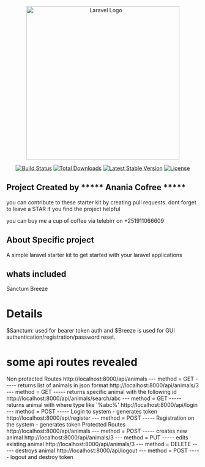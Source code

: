 <p align="center"><a href="https://laravel.com" target="_blank"><img src="https://raw.githubusercontent.com/laravel/art/master/logo-lockup/5%20SVG/2%20CMYK/1%20Full%20Color/laravel-logolockup-cmyk-red.svg" width="400" alt="Laravel Logo"></a></p>

<p align="center">
<a href="https://github.com/laravel/framework/actions"><img src="https://github.com/laravel/framework/workflows/tests/badge.svg" alt="Build Status"></a>
<a href="https://packagist.org/packages/laravel/framework"><img src="https://img.shields.io/packagist/dt/laravel/framework" alt="Total Downloads"></a>
<a href="https://packagist.org/packages/laravel/framework"><img src="https://img.shields.io/packagist/v/laravel/framework" alt="Latest Stable Version"></a>
<a href="https://packagist.org/packages/laravel/framework"><img src="https://img.shields.io/packagist/l/laravel/framework" alt="License"></a>
</p>

## Project Created by ***** Anania Cofree *****
you can contribute to these starter kit by creating pull requests. dont forget to leave a STAR if you find the project helpful

you can buy me a cup of coffee via telebirr on +251911066609

## About Specific project
A simple laravel starter kit to get started with your laravel applications

## whats included
Sanctum 
Breeze

# Details
$Sanctum: used for bearer token auth and $Breeze is used for GUI authentication/registration/password reset.

# some api routes revealed
Non protected Routes
    http://localhost:8000/api/animals --- method = GET                  ----- returns list of animals in json format
    http://localhost:8000/api/animals/3 --- method = GET                ----- returns specific animal with the following id
    http://localhost:8000/api/animals/search/abc --- method = GET       ----- returns animal with where type like '%abc%'
    http://localhost:8000/api/login --- method = POST                   ----- Login to system - generates token
    http://localhost:8000/api/register --- method = POST                ----- Registration on the system - generates token
Protected Routes
    http://localhost:8000/api/animals --- method = POST       ----- creates new animal
    http://localhost:8000/api/animals/3 --- method = PUT      ----- edits existing animal
    http://localhost:8000/api/animals/3 --- method = DELETE   ----- destroys animal
    http://localhost:8000/api/logout --- method = POST        ----- logout and destroy token


